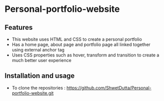 # Personal-portfolio-website

## Features
 - This website uses HTML and CSS to create a personal portfolio
 - Has a home page, about page and portfolio page all linked together using external anchor tag
 - Uses CSS properties such as hover, transform and transition to create a much better user experience

## Installation and usage
- To clone the repositories : https://github.com/ShwetDutta/Personal-portfolio-website.git
